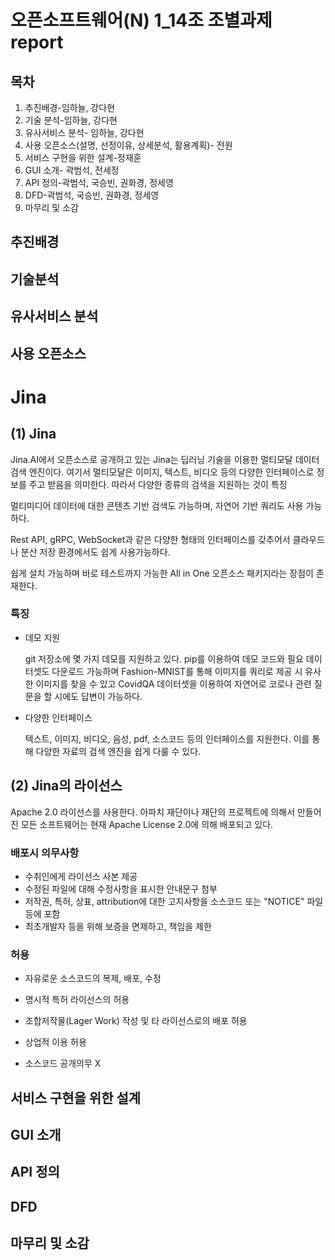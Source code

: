 오픈소프트웨어(N) 1_14조 조별과제 report
======
목차
------
1. 추진배경-임하늘, 강다현
2. 기술 분석-임하늘, 강다현
3. 유사서비스 분석- 임하늘, 강다현
4. 사용 오픈소스(설명, 선정이유, 상세분석, 활용계획)- 전원
5. 서비스 구현을 위한 설계-정재훈
6. GUI 소개- 곽범석, 전세정
7. API 정의-곽범석, 국승빈, 권화경, 정세영
8. DFD-곽범석, 국승빈, 권화경, 정세영
9. 마무리 및 소감

추진배경
------

기술분석
------

유사서비스 분석
------

사용 오픈소스
------

# Jina



## (1) Jina

Jina.AI에서 오픈소스로 공개하고 있는 Jina는 딥러닝 기술을 이용한 멀티모달 데이터 검색 엔진이다. 여기서 멀티모달은 이미지, 텍스트, 비디오 등의 다양한 인터페이스로 정보를 주고 받음을 의미한다. 따라서 다양한 종류의 검색을 지원하는 것이 특징

멀티미디어 데이터에 대한 콘텐츠 기반 검색도 가능하며, 자연어 기반 쿼리도 사용 가능하다.

Rest API, gRPC, WebSocket과 같은 다양한 형태의 인터페이스를 갖추어서 클라우드나 분산 저장 환경에서도 쉽게 사용가능하다.

쉽게 설치 가능하며 바로 테스트까지 가능한 All in One 오픈소스 패키지라는 장점이 존재한다.

### 특징

-   데모 지원

    git 저장소에 몇 가지 데모를 지원하고 있다. pip를 이용하여 데모 코드와 필요 데이터셋도 다운로드 가능하며 Fashion-MNIST를 통해 이미지를 쿼리로 제공 시 유사한 이미지를 찾을 수 있고 CovidQA 데이터셋을 이용하여 자연어로 코로나 관련 질문을 할 시에도 답변이 가능하다.

-   다양한 인터페이스

    텍스트, 이미지, 비디오, 음성, pdf, 소스코드 등의 인터페이스를 지원한다. 이를 통해 다양한 자료의 검색 엔진을 쉽게 다룰 수 있다.



## (2) Jina의 라이선스

Apache 2.0 라이선스를 사용한다. 아파치 재단이나 재단의 프로젝트에 의해서 만들어진 모든 소프트웨어는 현재 Apache License 2.0에 의해 배포되고 있다.

### 배포시 의무사항

- 수취인에게 라이선스 사본 제공
- 수정된 파일에 대해 수정사항을 표시한 안내문구 첨부
- 저작권, 특허, 상표, attribution에 대한 고지사항을 소스코드 또는 "NOTICE" 파일 등에 포함
- 최초개발자 등을 위해 보증을 면제하고, 책임을 제한

### 허용

- 자유로운 소스코드의 복제, 배포, 수정

- 명시적 특허 라이선스의 허용

- 조합저작물(Lager Work) 작성 및 타 라이선스로의 배포 허용

- 상업적 이용 허용

- 소스코드 공개의무 X

서비스 구현을 위한 설계
------

GUI 소개
------

API 정의
------

DFD
------

마무리 및 소감
------
